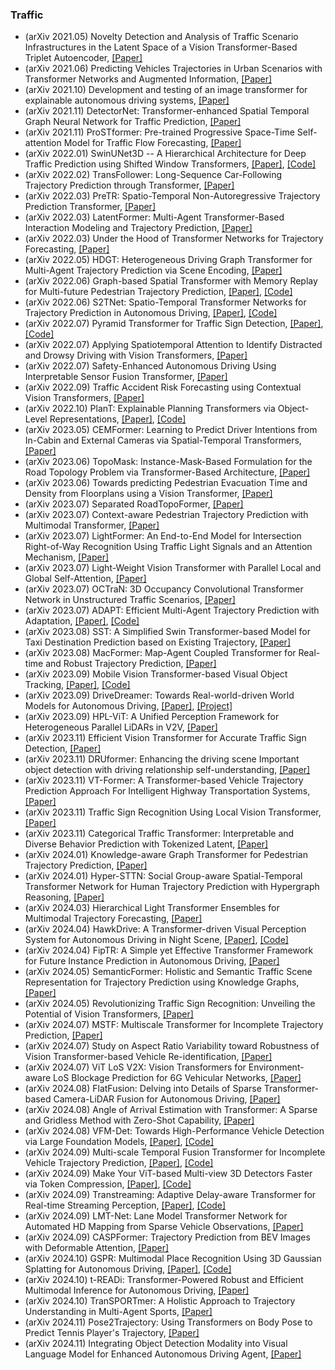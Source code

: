 ### Traffic
- (arXiv 2021.05) Novelty Detection and Analysis of Traffic Scenario Infrastructures in the Latent Space of a Vision Transformer-Based Triplet Autoencoder, [[Paper]](https://arxiv.org/pdf/2105.01924.pdf)
- (arXiv 2021.06) Predicting Vehicles Trajectories in Urban Scenarios with Transformer Networks and Augmented Information, [[Paper]](https://arxiv.org/pdf/2106.00559.pdf)
- (arXiv 2021.10) Development and testing of an image transformer for explainable autonomous driving systems, [[Paper]](https://arxiv.org/pdf/2110.05559.pdf)
- (arXiv 2021.11) DetectorNet: Transformer-enhanced Spatial Temporal Graph Neural Network for Traffic Prediction, [[Paper]](https://arxiv.org/pdf/2111.00869.pdf)
- (arXiv 2021.11) ProSTformer: Pre-trained Progressive Space-Time Self-attention Model for Traffic Flow Forecasting, [[Paper]](https://arxiv.org/pdf/2111.03459.pdf)
- (arXiv 2022.01) SwinUNet3D -- A Hierarchical Architecture for Deep Traffic Prediction using Shifted Window Transformers, [[Paper]](https://arxiv.org/pdf/2201.06390.pdf), [[Code]](https://github.com/bojesomo/Traffic4Cast2021-SwinUNet3D)
- (arXiv 2022.02) TransFollower: Long-Sequence Car-Following Trajectory Prediction through Transformer, [[Paper]](https://arxiv.org/pdf/2202.03183.pdf)
- (arXiv 2022.03) PreTR: Spatio-Temporal Non-Autoregressive Trajectory Prediction Transformer, [[Paper]](https://arxiv.org/pdf/2203.09293.pdf)
- (arXiv 2022.03) LatentFormer: Multi-Agent Transformer-Based Interaction Modeling and Trajectory Prediction, [[Paper]](https://arxiv.org/pdf/2203.01880.pdf)
- (arXiv 2022.03) Under the Hood of Transformer Networks for Trajectory Forecasting, [[Paper]](https://arxiv.org/pdf/2203.11878.pdf)
- (arXiv 2022.05) HDGT: Heterogeneous Driving Graph Transformer for Multi-Agent Trajectory Prediction via Scene Encoding, [[Paper]](https://arxiv.org/pdf/2205.09753.pdf)
- (arXiv 2022.06) Graph-based Spatial Transformer with Memory Replay for Multi-future Pedestrian Trajectory Prediction, [[Paper]](https://arxiv.org/pdf/2206.05712.pdf), [[Code]](https://github.com/Jacobieee/ST-MR)
- (arXiv 2022.06) S2TNet: Spatio-Temporal Transformer Networks for Trajectory Prediction in Autonomous Driving, [[Paper]](https://arxiv.org/pdf/2206.10902.pdf), [[Code]](https://github.com/chenghuang66/s2tnet)
- (arXiv 2022.07) Pyramid Transformer for Traffic Sign Detection, [[Paper]](https://arxiv.org/pdf/2207.06067.pdf), [[Code]](https://github.com/chenghuang66/s2tnet)
- (arXiv 2022.07) Applying Spatiotemporal Attention to Identify Distracted and Drowsy Driving with Vision Transformers, [[Paper]](https://arxiv.org/pdf/2207.12148.pdf)
- (arXiv 2022.07) Safety-Enhanced Autonomous Driving Using Interpretable Sensor Fusion Transformer, [[Paper]](https://arxiv.org/pdf/2207.14024.pdf)
- (arXiv 2022.09) Traffic Accident Risk Forecasting using Contextual Vision Transformers, [[Paper]](https://arxiv.org/pdf/2209.11180.pdf)
- (arXiv 2022.10) PlanT: Explainable Planning Transformers via Object-Level Representations, [[Paper]](https://arxiv.org/pdf/2210.14222.pdf), [[Code]](https://www.katrinrenz.de/plant)
- (arXiv 2023.05) CEMFormer: Learning to Predict Driver Intentions from In-Cabin and External Cameras via Spatial-Temporal Transformers, [[Paper]](https://arxiv.org/pdf/2305.07840.pdf)
- (arXiv 2023.06) TopoMask: Instance-Mask-Based Formulation for the Road Topology Problem via Transformer-Based Architecture, [[Paper]](https://arxiv.org/pdf/2306.05419.pdf)
- (arXiv 2023.06) Towards predicting Pedestrian Evacuation Time and Density from Floorplans using a Vision Transformer, [[Paper]](https://arxiv.org/pdf/2306.15318.pdf)
- (arXiv 2023.07) Separated RoadTopoFormer, [[Paper]](https://arxiv.org/pdf/2307.01557.pdf)
- (arXiv 2023.07) Context-aware Pedestrian Trajectory Prediction with Multimodal Transformer, [[Paper]](https://arxiv.org/pdf/2307.03786.pdf)
- (arXiv 2023.07) LightFormer: An End-to-End Model for Intersection Right-of-Way Recognition Using Traffic Light Signals and an Attention Mechanism, [[Paper]](https://arxiv.org/pdf/2307.07196.pdf)
- (arXiv 2023.07) Light-Weight Vision Transformer with Parallel Local and Global Self-Attention, [[Paper]](https://arxiv.org/pdf/2307.09120.pdf)
- (arXiv 2023.07) OCTraN: 3D Occupancy Convolutional Transformer Network in Unstructured Traffic Scenarios, [[Paper]](https://arxiv.org/pdf/2307.10934.pdf)
- (arXiv 2023.07) ADAPT: Efficient Multi-Agent Trajectory Prediction with Adaptation, [[Paper]](https://arxiv.org/pdf/2307.14187.pdf), [[Code]](https://kuis-ai.github.io/adapt)
- (arXiv 2023.08) SST: A Simplified Swin Transformer-based Model for Taxi Destination Prediction based on Existing Trajectory, [[Paper]](https://arxiv.org/pdf/2308.07555.pdf)
- (arXiv 2023.08) MacFormer: Map-Agent Coupled Transformer for Real-time and Robust Trajectory Prediction, [[Paper]](https://arxiv.org/pdf/2308.10280.pdf)
- (arXiv 2023.09) Mobile Vision Transformer-based Visual Object Tracking, [[Paper]](https://arxiv.org/pdf/2309.05829.pdf), [[Code]](https://github.com/goutamyg/MVT)
- (arXiv 2023.09) DriveDreamer: Towards Real-world-driven World Models for Autonomous Driving, [[Paper]](https://arxiv.org/pdf/2309.09777.pdf), [[Project]](https://drivedreamer.github.io/)
- (arXiv 2023.09) HPL-ViT: A Unified Perception Framework for Heterogeneous Parallel LiDARs in V2V, [[Paper]](https://arxiv.org/pdf/2309.15572.pdf)
- (arXiv 2023.11) Efficient Vision Transformer for Accurate Traffic Sign Detection, [[Paper]](https://arxiv.org/pdf/2311.01429.pdf)
- (arXiv 2023.11) DRUformer: Enhancing the driving scene Important object detection with driving relationship self-understanding, [[Paper]](https://arxiv.org/pdf/2311.06497.pdf)
- (arXiv 2023.11) VT-Former: A Transformer-based Vehicle Trajectory Prediction Approach For Intelligent Highway Transportation Systems, [[Paper]](https://arxiv.org/pdf/2311.06623.pdf)
- (arXiv 2023.11) Traffic Sign Recognition Using Local Vision Transformer, [[Paper]](https://arxiv.org/pdf/2311.06651.pdf)
- (arXiv 2023.11) Categorical Traffic Transformer: Interpretable and Diverse Behavior Prediction with Tokenized Latent, [[Paper]](https://arxiv.org/pdf/2311.18307.pdf)
- (arXiv 2024.01) Knowledge-aware Graph Transformer for Pedestrian Trajectory Prediction, [[Paper]](https://arxiv.org/pdf/2401.04872.pdf)
- (arXiv 2024.01) Hyper-STTN: Social Group-aware Spatial-Temporal Transformer Network for Human Trajectory Prediction with Hypergraph Reasoning, [[Paper]](https://arxiv.org/pdf/2401.06344.pdf)
- (arXiv 2024.03) Hierarchical Light Transformer Ensembles for Multimodal Trajectory Forecasting, [[Paper]](https://arxiv.org/pdf/2403.17678.pdf)
- (arXiv 2024.04) HawkDrive: A Transformer-driven Visual Perception System for Autonomous Driving in Night Scene, [[Paper]](https://arxiv.org/pdf/2404.04653.pdf), [[Code]](https://github.com/ZionGo6/HawkDrive)
- (arXiv 2024.04) FipTR: A Simple yet Effective Transformer Framework for Future Instance Prediction in Autonomous Driving, [[Paper]](https://arxiv.org/pdf/2404.12867.pdf)
- (arXiv 2024.05) SemanticFormer: Holistic and Semantic Traffic Scene Representation for Trajectory Prediction using Knowledge Graphs, [[Paper]](https://arxiv.org/pdf/2404.19379.pdf)
- (arXiv 2024.05) Revolutionizing Traffic Sign Recognition: Unveiling the Potential of Vision Transformers, [[Paper]](https://arxiv.org/pdf/2404.19066.pdf)
- (arXiv 2024.07) MSTF: Multiscale Transformer for Incomplete Trajectory Prediction, [[Paper]](https://arxiv.org/pdf/2407.05671.pdf)
- (arXiv 2024.07) Study on Aspect Ratio Variability toward Robustness of Vision Transformer-based Vehicle Re-identification, [[Paper]](https://arxiv.org/pdf/2407.07842.pdf)
- (arXiv 2024.07) ViT LoS V2X: Vision Transformers for Environment-aware LoS Blockage Prediction for 6G Vehicular Networks, [[Paper]](https://arxiv.org/pdf/2407.15023.pdf)
- (arXiv 2024.08) FlatFusion: Delving into Details of Sparse Transformer-based Camera-LiDAR Fusion for Autonomous Driving, [[Paper]](https://arxiv.org/pdf/2408.06832.pdf)
- (arXiv 2024.08) Angle of Arrival Estimation with Transformer: A Sparse and Gridless Method with Zero-Shot Capability, [[Paper]](https://arxiv.org/pdf/2408.09362.pdf)
- (arXiv 2024.08) VFM-Det: Towards High-Performance Vehicle Detection via Large Foundation Models, [[Paper]](https://arxiv.org/pdf/2408.13031.pdf), [[Code]](https://github.com/Event-AHU/VFM-Det)
- (arXiv 2024.09) Multi-scale Temporal Fusion Transformer for Incomplete Vehicle Trajectory Prediction, [[Paper]](https://arxiv.org/pdf/2409.00904.pdf), [[Code]](https://github.com/Event-AHU/VFM-Det)
- (arXiv 2024.09) Make Your ViT-based Multi-view 3D Detectors Faster via Token Compression, [[Paper]](https://arxiv.org/pdf/2409.00633.pdf), [[Code]](https://github.com/DYZhang09/ToC3D)
- (arXiv 2024.09) Transtreaming: Adaptive Delay-aware Transformer for Real-time Streaming Perception, [[Paper]](https://arxiv.org/pdf/2409.06584.pdf), [[Code]](https://anonymous.4open.science/r/Transtreaming-7333/README.md)
- (arXiv 2024.09) LMT-Net: Lane Model Transformer Network for Automated HD Mapping from Sparse Vehicle Observations, [[Paper]](https://arxiv.org/pdf/2409.12409.pdf)
- (arXiv 2024.09) CASPFormer: Trajectory Prediction from BEV Images with Deformable Attention, [[Paper]](https://arxiv.org/pdf/2409.17790.pdf)
- (arXiv 2024.10) GSPR: Multimodal Place Recognition Using 3D Gaussian Splatting for Autonomous Driving, [[Paper]](https://arxiv.org/pdf/2410.00299.pdf), [[Code]](https://github.com/QiZS-BIT/GSPR)
- (arXiv 2024.10) t-READi: Transformer-Powered Robust and Efficient Multimodal Inference for Autonomous Driving, [[Paper]](https://arxiv.org/pdf/2410.09747.pdf)
- (arXiv 2024.10) TranSPORTmer: A Holistic Approach to Trajectory Understanding in Multi-Agent Sports, [[Paper]](https://arxiv.org/pdf/2410.17785.pdf)
- (arXiv 2024.11) Pose2Trajectory: Using Transformers on Body Pose to Predict Tennis Player's Trajectory, [[Paper]](https://arxiv.org/pdf/2411.04501.pdf)
- (arXiv 2024.11) Integrating Object Detection Modality into Visual Language Model for Enhanced Autonomous Driving Agent, [[Paper]](https://arxiv.org/pdf/2411.05898.pdf)
